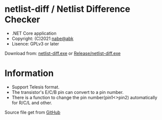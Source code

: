 # netlist-diff / Netlist Difference Checker

  - .NET Core application
  - Copyright: (C)2021 [nabe@abk](https://twitter.com/nabe_abk)
  - Lisence: GPLv3 or later

  Download from: [netlist-diff.exe](https://github.com/nabe-abk/netlist-diff/raw/main/Release/netlist-diff.exe) or [Release/netlist-diff.exe](./Release/netlist-diff.exe)

# Information

  - Support Telesis format.
  - The transistor's E/C/B pin can convert to a pin number.
  - There is a function to change the pin number(pin1<>pin2) automatically for R/C/L and other.

  Source file get from [GitHub](https://github.com/nabe-abk/netlist-diff/)

